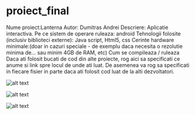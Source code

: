 # proiect_final

Nume proiect:Lanterna
Autor: Dumitras Andrei
Descriere: Aplicatie interactiva.
Pe ce sistem de operare ruleaza: android
Tehnologii folosite (inclusiv biblioteci externe): Java script, Html5, css
Cerinte hardware minimale:(doar in cazuri speciale - de exemplu daca necesita o rezolutie minima de... sau minim 4GB de RAM, etc)
Cum se compileaza / ruleaza 
Daca ati folosit bucati de cod din alte proiecte, rog aici sa specificati ce anume si link spre locul de unde ati luat. De asemenea va rog sa specificati in fiecare fisier in parte daca ati folosit cod luat de la alti dezvoltatori.


![alt text](https://github.com/Dumi98/proiect_final/blob/master/Captur%C4%83%20ecran%20(77).png "Logo Title Text 1")

![alt text](https://github.com/Dumi98/proiect_final/blob/master/Captur%C4%83%20ecran%20(78).png "Logo Title Text 1")

![alt text](https://github.com/Dumi98/proiect_final/blob/master/Captur%C4%83%20ecran%20(79).png "Logo Title Text 1")

